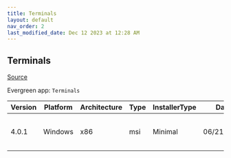 ```yaml
---
title: Terminals
layout: default
nav_order: 2
last_modified_date: Dec 12 2023 at 12:28 AM
---
```


## Terminals

[Source](https://github.com/terminals-Origin/Terminals/)

Evergreen app: `Terminals`

| Version | Platform | Architecture | Type | InstallerType | Date       | Size    | URI                                                                                                                                                                                              |
| ------- | -------- | ------------ | ---- | ------------- | ---------- | ------- | ------------------------------------------------------------------------------------------------------------------------------------------------------------------------------------------------ |
| 4.0.1   | Windows  | x86          | msi  | Minimal       | 06/21/2017 | 4960256 | [https://github.com/Terminals-Origin/Terminals/releases/download/4.0.1/TerminalsSetup_4.0.1.msi](https://github.com/Terminals-Origin/Terminals/releases/download/4.0.1/TerminalsSetup_4.0.1.msi) |
